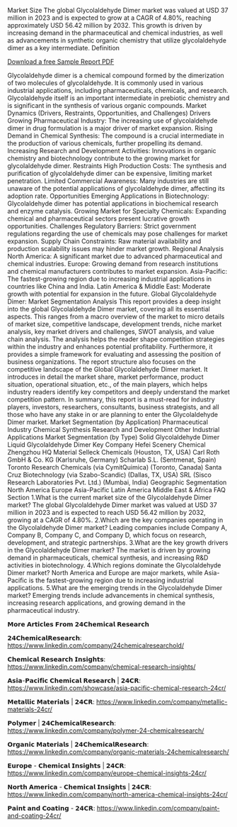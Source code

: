 Market Size
The global Glycolaldehyde Dimer market was valued at USD 37 million in 2023 and is expected to grow at a CAGR of 4.80%, reaching approximately USD 56.42 million by 2032.
This growth is driven by increasing demand in the pharmaceutical and chemical industries, as well as advancements in synthetic organic chemistry that utilize glycolaldehyde dimer as a key intermediate.
Definition

[Download a free Sample Report PDF](https://www.24chemicalresearch.com/download-sample/289089/global-glycolaldehyde-dimer-forecast-market-2025-2032-578)

Glycolaldehyde dimer is a chemical compound formed by the dimerization of two molecules of glycolaldehyde. It is commonly used in various industrial applications, including pharmaceuticals, chemicals, and research. Glycolaldehyde itself is an important intermediate in prebiotic chemistry and is significant in the synthesis of various organic compounds.
Market Dynamics (Drivers, Restraints, Opportunities, and Challenges)
Drivers
Growing Pharmaceutical Industry: The increasing use of glycolaldehyde dimer in drug formulation is a major driver of market expansion.
Rising Demand in Chemical Synthesis: The compound is a crucial intermediate in the production of various chemicals, further propelling its demand.
Increasing Research and Development Activities: Innovations in organic chemistry and biotechnology contribute to the growing market for glycolaldehyde dimer.
Restraints
High Production Costs: The synthesis and purification of glycolaldehyde dimer can be expensive, limiting market penetration.
Limited Commercial Awareness: Many industries are still unaware of the potential applications of glycolaldehyde dimer, affecting its adoption rate.
Opportunities
Emerging Applications in Biotechnology: Glycolaldehyde dimer has potential applications in biochemical research and enzyme catalysis.
Growing Market for Specialty Chemicals: Expanding chemical and pharmaceutical sectors present lucrative growth opportunities.
Challenges
Regulatory Barriers: Strict government regulations regarding the use of chemicals may pose challenges for market expansion.
Supply Chain Constraints: Raw material availability and production scalability issues may hinder market growth.
Regional Analysis
North America: A significant market due to advanced pharmaceutical and chemical industries.
Europe: Growing demand from research institutions and chemical manufacturers contributes to market expansion.
Asia-Pacific: The fastest-growing region due to increasing industrial applications in countries like China and India.
Latin America & Middle East: Moderate growth with potential for expansion in the future.
Global Glycolaldehyde Dimer: Market Segmentation Analysis
This report provides a deep insight into the global Glycolaldehyde Dimer market, covering all its essential aspects. This ranges from a macro overview of the market to micro details of market size, competitive landscape, development trends, niche market analysis, key market drivers and challenges, SWOT analysis, and value chain analysis.
The analysis helps the reader shape competition strategies within the industry and enhances potential profitability. Furthermore, it provides a simple framework for evaluating and assessing the position of business organizations. The report structure also focuses on the competitive landscape of the Global Glycolaldehyde Dimer market. It introduces in detail the market share, market performance, product situation, operational situation, etc., of the main players, which helps industry readers identify key competitors and deeply understand the market competition pattern.
In summary, this report is a must-read for industry players, investors, researchers, consultants, business strategists, and all those who have any stake in or are planning to enter the Glycolaldehyde Dimer market.
Market Segmentation (by Application)
Pharmaceutical Industry
Chemical Synthesis
Research and Development
Other Industrial Applications
Market Segmentation (by Type)
Solid Glycolaldehyde Dimer
Liquid Glycolaldehyde Dimer
Key Company
Hefei Scenery Chemical
Zhengzhou HQ Material
Selleck Chemicals (Houston, TX, USA)
Carl Roth GmbH & Co. KG (Karlsruhe, Germany)
Scharlab S.L. (Sentmenat, Spain)
Toronto Research Chemicals (via CymitQuimica) (Toronto, Canada)
Santa Cruz Biotechnology (via Szabo-Scandic) (Dallas, TX, USA)
SRL (Sisco Research Laboratories Pvt. Ltd.) (Mumbai, India)​
Geographic Segmentation
North America
Europe
Asia-Pacific
Latin America
Middle East & Africa
FAQ Section
1.What is the current market size of the Glycolaldehyde Dimer market?
The global Glycolaldehyde Dimer market was valued at USD 37 million in 2023 and is expected to reach USD 56.42 million by 2032, growing at a CAGR of 4.80%.
2.Which are the key companies operating in the Glycolaldehyde Dimer market?
Leading companies include Company A, Company B, Company C, and Company D, which focus on research, development, and strategic partnerships.
3.What are the key growth drivers in the Glycolaldehyde Dimer market?
The market is driven by growing demand in pharmaceuticals, chemical synthesis, and increasing R&D activities in biotechnology.
4.Which regions dominate the Glycolaldehyde Dimer market?
North America and Europe are major markets, while Asia-Pacific is the fastest-growing region due to increasing industrial applications.
5.What are the emerging trends in the Glycolaldehyde Dimer market?
Emerging trends include advancements in chemical synthesis, increasing research applications, and growing demand in the pharmaceutical industry.

𝗠𝗼𝗿𝗲 𝗔𝗿𝘁𝗶𝗰𝗹𝗲𝘀 𝗙𝗿𝗼𝗺 𝟮𝟰𝗖𝗵𝗲𝗺𝗶𝗰𝗮𝗹 𝗥𝗲𝘀𝗲𝗮𝗿𝗰𝗵

𝟮𝟰𝗖𝗵𝗲𝗺𝗶𝗰𝗮𝗹𝗥𝗲𝘀𝗲𝗮𝗿𝗰𝗵: https://www.linkedin.com/company/24chemicalresearchold/

𝗖𝗵𝗲𝗺𝗶𝗰𝗮𝗹 𝗥𝗲𝘀𝗲𝗮𝗿𝗰𝗵 𝗜𝗻𝘀𝗶𝗴𝗵𝘁𝘀: https://www.linkedin.com/company/chemical-research-insights/

𝗔𝘀𝗶𝗮-𝗣𝗮𝗰𝗶𝗳𝗶𝗰 𝗖𝗵𝗲𝗺𝗶𝗰𝗮𝗹 𝗥𝗲𝘀𝗲𝗮𝗿𝗰𝗵 | 𝟮𝟰𝗖𝗥: https://www.linkedin.com/showcase/asia-pacific-chemical-research-24cr/

𝗠𝗲𝘁𝗮𝗹𝗹𝗶𝗰 𝗠𝗮𝘁𝗲𝗿𝗶𝗮𝗹𝘀 | 𝟮𝟰𝗖𝗥: https://www.linkedin.com/company/metallic-materials-24cr/

𝗣𝗼𝗹𝘆𝗺𝗲𝗿 | 𝟮𝟰𝗖𝗵𝗲𝗺𝗶𝗰𝗮𝗹𝗥𝗲𝘀𝗲𝗮𝗿𝗰𝗵: https://www.linkedin.com/company/polymer-24-chemicalresearch/

𝗢𝗿𝗴𝗮𝗻𝗶𝗰 𝗠𝗮𝘁𝗲𝗿𝗶𝗮𝗹𝘀 | 𝟮𝟰𝗖𝗵𝗲𝗺𝗶𝗰𝗮𝗹𝗥𝗲𝘀𝗲𝗮𝗿𝗰𝗵: https://www.linkedin.com/company/organic-materials-24chemicalresearch/

𝗘𝘂𝗿𝗼𝗽𝗲 - 𝗖𝗵𝗲𝗺𝗶𝗰𝗮𝗹 𝗜𝗻𝘀𝗶𝗴𝗵𝘁𝘀 | 𝟮𝟰𝗖𝗥: https://www.linkedin.com/company/europe-chemical-insights-24cr/

𝗡𝗼𝗿𝘁𝗵 𝗔𝗺𝗲𝗿𝗶𝗰𝗮 - 𝗖𝗵𝗲𝗺𝗶𝗰𝗮𝗹 𝗜𝗻𝘀𝗶𝗴𝗵𝘁𝘀 | 𝟮𝟰𝗖𝗥: https://www.linkedin.com/company/north-america-chemical-insights-24cr/

𝗣𝗮𝗶𝗻𝘁 𝗮𝗻𝗱 𝗖𝗼𝗮𝘁𝗶𝗻𝗴 - 𝟮𝟰𝗖𝗥: https://www.linkedin.com/company/paint-and-coating-24cr/
